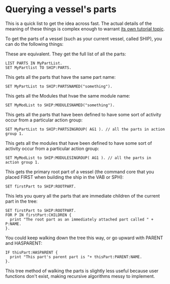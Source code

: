 Querying a vessel's parts
=========================

This is a quick list to get the idea across fast.  The actual
details of the meaning of these things is complex enough to
warrant [its own tutorial topic](../../summary_topics/vesselpartquery/index.html).

To get the parts of a vessel (such as your current vessel,
called SHIP), you can do the following things:

These are equivalent. They get the full list of all the parts:

    LIST PARTS IN MyPartList.
    SET MyPartlist TO SHIP:PARTS.

This gets all the parts that have the same part name:

    SET MyPartList to SHIP:PARTSNAMED("something").

This gets all the Modules that hvae the same module name:

    SET MyModList to SHIP:MODULESNAMED("something").

This gets all the parts that have been defined to have some sort
of activity occur from a particular action group:

    SET MyPartList to SHIP:PARTSINGROUP( AG1 ). // all the parts in action group 1.

This gets all the modules that have been defined to have some sort
of activity occur from a particular action group:

    SET MyModList to SHIP:MODULESINGROUP( AG1 ). // all the parts in action group 1.

This gets the primary root part of a vessel (the command core that you
placed FIRST when building the ship in the VAB or SPH):

    SET firstPart to SHIP:ROOTPART.

This lets you query all the parts that are immediate children of the
current part in the tree:

    SET firstPart to SHIP:ROOTPART.
    FOR P IN firstPart:CHILDREN {
      print "The root part as an immediately attached part called " + P:NAME.
    }.

You could keep walking down the tree this way, or go upward with PARENT
and HASPARENT:

    IF thisPart:HASPARENT {
      print "This part's parent part is "+ thisPart:PARENT:NAME.
    }.

This tree method of walking the parts is slightly less useful because user
functions don't exist, making recursive algorithms messy to implement.

